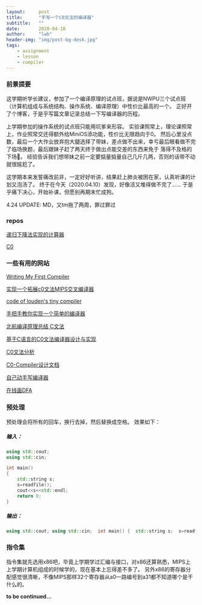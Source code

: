 ```yaml
---
layout:     post
title:      "手写一个C0文法的编译器"
subtitle:   ""
date:       2020-04-10
author:     "lwb"
header-img: "img/post-bg-desk.jpg"
tags:
    - assignment
    - lesson
    - compiler
---
```


### 前景提要

这学期听学长建议，参加了一个编译原理的试点班，据说是NWPU三个试点班（计算机组成与系统结构、操作系统、编译原理）中性价比最高的一个。
正好开了个博客，于是乎写篇文章记录总结一下写编译器的历程。

上学期参加的操作系统的试点班只能用坑爹来形容。
实验课照常上，理论课照常上，作业照常交还得额外给MiniOS添功能，性价比无限趋向于0。
然后心里没点数，最后一个大作业放弃抱大腿选择了带妹，差点做不出来，幸亏最后眼看做不完了临场换题，最后跟妹子赶了两天终于做出点能交差的东西来免于
落得不及格的下场🤦。
经验告诉我们想带妹之前一定要掂量掂量自己几斤几两，否则的话带不动就很尴尬了。

这学期本来发誓痛改前非，一定好好听讲，结果赶上肺炎被困在家，认真听课的计划又泡汤了。
终于在今天（2020.04.10）发现，好像活又堆得做不完了……
于是乎痛下决心，开始补课，但愿别再期末忙成狗。

4.24 UPDATE: MD，又tm拖了两周，罪过罪过

### repos

[递归下降法实现的计算器](https://github.com/osmium18452/calc)

[C0](https://github.com/osmium18452/co)

### 一些有用的网站

[Writing My First Compiler](https://dev.to/fcpauldiaz/writing-my-first-compiler)

[实现一个拓展c0文法MIPS交叉编译器](https://www.cnblogs.com/sciencefans/articles/4235139.html)

[code of louden's tiny compiler](https://github.com/osmium18452/tiny)

[手把手教你实现一个简单的编译器](https://segmentfault.com/a/1190000012922304)

[北航编译原理总结 C文法](https://www.cnblogs.com/superxiaoying/p/6402532.html)

[基于C语言的C0文法编译器设计与实现](https://www.write-bug.com/article/1263.html)

[C0文法分析](https://www.zybuluo.com/UDvoid/note/47020)

[C0-Compiler设计文档](https://zijiaw.github.io/2017/11/18/C0-Compiler%E8%AE%BE%E8%AE%A1%E6%96%87%E6%A1%A3/)

[自己动手写编译器](https://pandolia.net/tinyc/ch9_context_free_grammar.html)

[在线画DFA](http://www.madebyevan.com/fsm/)

### 预处理

预处理会将所有的回车，换行去掉，然后替换成空格。
效果如下：

##### 输入：

```c++
using std::cout;
using std::cin;

int main()
{
	std::string s;
	s=readfile();
	cout<<s<<std::endl;
	return 0;
}
```

##### 输出：

```c++
using std::cout; using std::cin;  int main() {  std::string s;  s=readfile();   cout<<s<<std::endl;     return 0; }
```

### 指令集

指令集就先选用x86吧，毕竟上学期学过汇编与接口，对x86还算熟悉，MIPS上上学期计算机组成的时候学的，现在基本上忘得差不多了。
另外x86的寄存器分配感觉很清晰，不像MIPS那样32个寄存器从a0一路编号到a31都不知道哪个是干什么的。


**to be continued...**